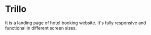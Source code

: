 # Trillo
It is a landing page of hotel booking website. It's fully responsive and functional in different screen sizes. 
